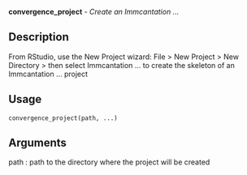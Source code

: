 **convergence_project** - *Create an Immcantation ...*

Description
--------------------

From RStudio, use the New Project wizard: File > New Project >
New Directory > then select  Immcantation ...
to create the skeleton of an Immcantation ... project


Usage
--------------------
```
convergence_project(path, ...)
```

Arguments
-------------------

path
:   path to the directory where the project will be created











